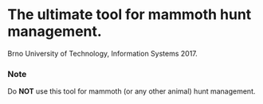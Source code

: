 # The ultimate tool for mammoth hunt management.
Brno University of Technology, Information Systems 2017.


### Note
Do **NOT** use this tool for mammoth (or any other animal) hunt management.
